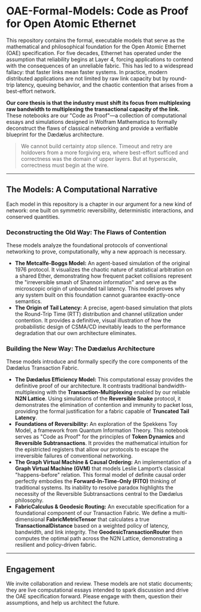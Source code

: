 # OAE-Formal-Models: Code as Proof for Open Atomic Ethernet

This repository contains the formal, executable models that serve as the mathematical and philosophical foundation for the Open Atomic Ethernet (OAE) specification. For five decades, Ethernet has operated under the assumption that reliability begins at Layer 4, forcing applications to contend with the consequences of an unreliable fabric. This has led to a widespread fallacy: that faster links mean faster systems. In practice, modern distributed applications are not limited by raw link capacity but by round-trip latency, queuing behavior, and the chaotic contention that arises from a best-effort network.

**Our core thesis is that the industry must shift its focus from multiplexing raw bandwidth to multiplexing the transactional capacity of the link.** These notebooks are our "Code as Proof"—a collection of computational essays and simulations designed in Wolfram Mathematica to formally deconstruct the flaws of classical networking and provide a verifiable blueprint for the Dædælus architecture.

> We cannot build certainty atop silence. Timeout and retry are holdovers from a more forgiving era, where best-effort sufficed and correctness was the domain of upper layers. But at hyperscale, correctness must begin at the wire.

---

## The Models: A Computational Narrative

Each model in this repository is a chapter in our argument for a new kind of network: one built on symmetric reversibility, deterministic interactions, and conserved quantities.

### Deconstructing the Old Way: The Flaws of Contention

These models analyze the foundational protocols of conventional networking to prove, computationally, why a new approach is necessary.

* **The Metcalfe-Boggs Model:** An agent-based simulation of the original 1976 protocol. It visualizes the chaotic nature of statistical arbitration on a shared Ether, demonstrating how frequent packet collisions represent the "irreversible smash of Shannon information" and serve as the microscopic origin of unbounded tail latency. This model proves why any system built on this foundation cannot guarantee exactly-once semantics.
* **The Origin of Tail Latency:** A precise, agent-based simulation that plots the Round-Trip Time (RTT) distribution and channel utilization under contention. It provides a definitive, visual illustration of how the probabilistic design of CSMA/CD inevitably leads to the performance degradation that our own architecture eliminates.

### Building the New Way: The Dædælus Architecture

These models introduce and formally specify the core components of the Dædælus Transaction Fabric.

* **The Dædælus Efficiency Model:** This computational essay provides the definitive proof of our architecture. It contrasts traditional bandwidth-multiplexing with the **Transaction-Multiplexing** enabled by our reliable **N2N Lattice**. Using simulations of the **Reversible Snake** protocol, it demonstrates the elimination of contention and immunity to packet loss, providing the formal justification for a fabric capable of **Truncated Tail Latency**.
* **Foundations of Reversibility:** An exploration of the Spekkens Toy Model, a framework from Quantum Information Theory. This notebook serves as "Code as Proof" for the principles of **Token Dynamics** and **Reversible Subtransactions**. It provides the mathematical intuition for the epistricted registers that allow our protocols to escape the irreversible failures of conventional networking.
* **The Graph Virtual Machine & Causal Ordering:** An implementation of a **Graph Virtual Machine (GVM)** that models Leslie Lamport’s classical "happens-before" relation. This formal model of definite causal order perfectly embodies the **Forward-In-Time-Only (FITO)** thinking of traditional systems. Its inability to resolve paradox highlights the necessity of the Reversible Subtransactions central to the Dædælus philosophy.
* **FabricCalculus & Geodesic Routing:** An executable specification for a foundational component of our Transaction Fabric. We define a multi-dimensional **FabricMetricTensor** that calculates a true **TransactionalDistance** based on a weighted policy of latency, bandwidth, and link integrity. The **GeodesicTransactionRouter** then computes the optimal path across the N2N Lattice, demonstrating a resilient and policy-driven fabric.

---

## Engagement

We invite collaboration and review. These models are not static documents; they are live computational essays intended to spark discussion and drive the OAE specification forward. Please engage with them, question their assumptions, and help us architect the future.
